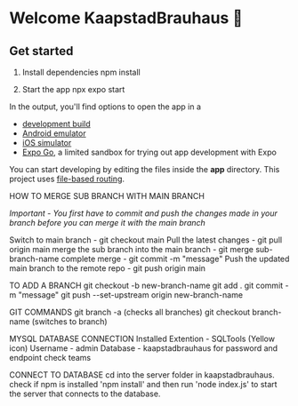 # Welcome KaapstadBrauhaus 👋

## Get started
1. Install dependencies
   npm install

2. Start the app
    npx expo start

In the output, you'll find options to open the app in a
- [development build](https://docs.expo.dev/develop/development-builds/introduction/)
- [Android emulator](https://docs.expo.dev/workflow/android-studio-emulator/)
- [iOS simulator](https://docs.expo.dev/workflow/ios-simulator/)
- [Expo Go](https://expo.dev/go), a limited sandbox for trying out app development with Expo

You can start developing by editing the files inside the **app** directory. This project uses [file-based routing](https://docs.expo.dev/router/introduction).


HOW TO MERGE SUB BRANCH WITH MAIN BRANCH

*Important - You first have to commit and push the changes made in your branch before you can merge it with the main branch*

Switch to main branch - git checkout main
Pull the latest changes - git pull origin main
merge the sub branch into the main branch - git merge sub-branch-name
complete merge - git commit -m "message"
Push the updated main branch to the remote repo - git push origin main

TO ADD A BRANCH
git checkout -b new-branch-name
git add .
git commit -m "message"
git push --set-upstream origin new-branch-name

GIT COMMANDS
git branch -a (checks all branches)
git checkout branch-name (switches to branch)


MYSQL DATABASE CONNECTION
Installed Extention - SQLTools (Yellow icon)
Username - admin
Database - kaapstadbrauhaus
for password and endpoint check teams

CONNECT TO DATABASE
cd into the server folder in kaapstadbrauhaus. check if npm is installed 'npm install' and then run 'node index.js' to start the server that connects to the database. 



